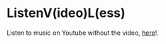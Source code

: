 ListenV(ideo)L(ess)
===================

Listen to music on Youtube without the video, [here](https://listen-vl.herokuapp.com)!.
